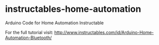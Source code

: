 # instructables-home-automation
Arduino Code for Home Automation Instructable

For the full tutorial visit:
http://www.instructables.com/id/Arduino-Home-Automation-Bluetooth/
